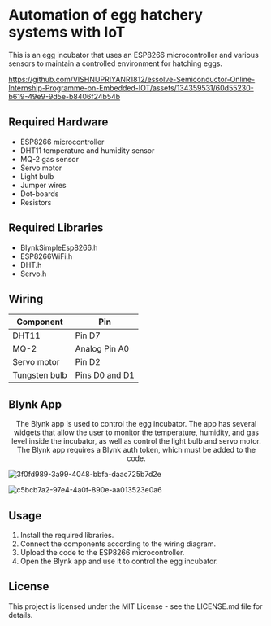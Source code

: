 # Automation of egg hatchery systems with IoT

This is an egg incubator that uses an ESP8266 microcontroller and various sensors to maintain a controlled environment for hatching eggs.



https://github.com/VISHNUPRIYANR1812/essolve-Semiconductor-Online-Internship-Programme-on-Embedded-IOT/assets/134359531/60d55230-b619-49e9-9d5e-b8406f24b54b



## Required Hardware

- ESP8266 microcontroller
- DHT11 temperature and humidity sensor
- MQ-2 gas sensor
- Servo motor
- Light bulb
- Jumper wires
- Dot-boards
- Resistors

## Required Libraries

- BlynkSimpleEsp8266.h
- ESP8266WiFi.h
- DHT.h
- Servo.h

## Wiring

| Component  | Pin           |
|------------|---------------|
| DHT11      | Pin D7         |
| MQ-2         | Analog Pin A0 |
| Servo motor | Pin D2         |
| Tungsten bulb  | Pins D0 and D1  |

## Blynk App

<center>The Blynk app is used to control the egg incubator. The app has several widgets that allow the user to monitor the temperature, humidity, and gas level inside the incubator, as well as control the light bulb and servo motor. The Blynk app requires a Blynk auth token, which must be added to the code.</center>

![3f0fd989-3a99-4048-bbfa-daac725b7d2e](https://github.com/VISHNUPRIYANR1812/essolve-Semiconductor-Online-Internship-Programme-on-Embedded-IOT/assets/134359531/ff30995b-7dc1-41a0-8c57-b540426a5a1b)

![c5bcb7a2-97e4-4a0f-890e-aa013523e0a6](https://github.com/VISHNUPRIYANR1812/essolve-Semiconductor-Online-Internship-Programme-on-Embedded-IOT/assets/134359531/11a954e1-6d8c-4636-97bb-5a7c0458318e)


## Usage

1. Install the required libraries.
2. Connect the components according to the wiring diagram.
3. Upload the code to the ESP8266 microcontroller.
4. Open the Blynk app and use it to control the egg incubator.

## License

This project is licensed under the MIT License - see the LICENSE.md file for details.
